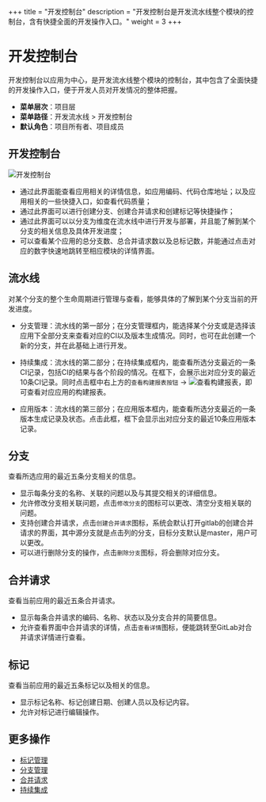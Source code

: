 +++
title = "开发控制台"
description = "开发控制台是开发流水线整个模块的控制台，含有快捷全面的开发操作入口。"
weight = 3
+++

# 开发控制台

开发控制台以应用为中心，是开发流水线整个模块的控制台，其中包含了全面快捷的开发操作入口，便于开发人员对开发情况的整体把握。

  - **菜单层次**：项目层
  - **菜单路径**：开发流水线 > 开发控制台
  - **默认角色**：项目所有者、项目成员
  
   
    	  
## 开发控制台
![开发控制台](/docs/user-guide/development-pipeline/image/dev-overview1.jpg)
   

- 通过此界面能查看应用相关的详情信息，如应用编码、代码仓库地址；以及应用相关的一些快捷入口，如查看代码质量；
- 通过此界面可以进行创建分支、创建合并请求和创建标记等快捷操作；
- 通过此界面可以以分支为维度在流水线中进行开发与部署，并且能了解到某个分支的相关信息及具体开发进度；
- 可以查看某个应用的总分支数、总合并请求数以及总标记数，并能通过点击对应的数字快速地跳转至相应模块的详情界面。  

## 流水线  
对某个分支的整个生命周期进行管理与查看，能够具体的了解到某个分支当前的开发进度。  

- 分支管理：流水线的第一部分；在分支管理框内，能选择某个分支或是选择该应用下全部分支来查看对应的CI以及版本生成情况。同时，也可在此创建一个新的分支，并在此基础上进行开发。  

- 持续集成：流水线的第二部分；在持续集成框内，能查看所选分支最近的一条CI记录，包括CI的结果与各个阶段的情况。在框下，会展示出对应分支的最近10条CI记录。同时点击框中右上方的`查看构建报表按钮` → ![查看构建报表](/docs/user-guide/development-pipeline/image/build_report.jpg)，即可查看对应应用的构建报表。

- 应用版本：流水线的第三部分；在应用版本框内，能查看所选分支最近的一条版本生成记录及状态。点击此框，框下会显示出对应分支的最近10条应用版本记录。

## 分支
查看所选应用的最近五条分支相关的信息。  

- 显示每条分支的名称、关联的问题以及与其提交相关的详细信息。  
- 允许修改分支相关联问题，点击`修改分支`的图标可以更改、清空分支相关联的问题。  
- 支持创建合并请求，点击`创建合并请求`图标，系统会默认打开gitlab的创建合并请求的界面，其中源分支就是点击列的分支，目标分支默认是master，用户可以更改。  
- 可以进行删除分支的操作，点击`删除分支`图标，将会删除对应分支。

## 合并请求    
查看当前应用的最近五条合并请求。  

- 显示每条合并请求的编码、名称、状态以及分支合并的简要信息。  
- 允许查看界面中合并请求的详情，点击`查看详情`图标，便能跳转至GitLab对合并请求详情进行查看。  

## 标记
查看当前应用的最近五条标记以及相关的信息。   

- 显示标记名称、标记创建日期、创建人员以及标记内容。  
- 允许对标记进行编辑操作。

## 更多操作
- [标记管理](../tag)
- [分支管理](../branch)
- [合并请求](../merge-request)
- [持续集成](../continuous-integration)
